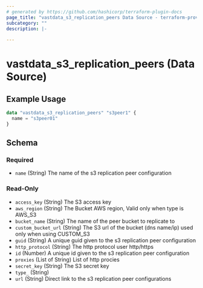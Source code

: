 ```yaml
---
# generated by https://github.com/hashicorp/terraform-plugin-docs
page_title: "vastdata_s3_replication_peers Data Source - terraform-provider-vastdata"
subcategory: ""
description: |-
  
---
```


# vastdata_s3_replication_peers (Data Source)



## Example Usage

```terraform
data "vastdata_s3_replication_peers" "s3peer1" {
  name = "s3peer01"
}
```

<!-- schema generated by tfplugindocs -->
## Schema

### Required

- `name` (String) The name of the s3 replication peer configuration

### Read-Only

- `access_key` (String) The S3 access key
- `aws_region` (String) The Bucket AWS region, Valid only when type is AWS_S3
- `bucket_name` (String) The name of the peer bucket to replicate to
- `custom_bucket_url` (String) The S3 url of the bucket (dns name/ip) used only when using CUSTOM_S3
- `guid` (String) A unique guid given to the s3 replication peer configuration
- `http_protocol` (String) The http protocol user http/https
- `id` (Number) A unique id given to the s3 replication peer configuration
- `proxies` (List of String) List of http procies
- `secret_key` (String) The S3 secret key
- `type_` (String)
- `url` (String) Direct link to the s3 replication peer configurations

